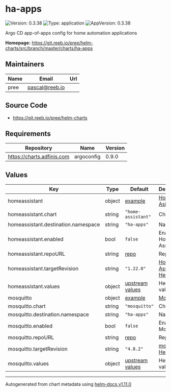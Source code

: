 # ha-apps

![Version: 0.3.38](https://img.shields.io/badge/Version-0.3.38-informational?style=flat-square) ![Type: application](https://img.shields.io/badge/Type-application-informational?style=flat-square) ![AppVersion: 0.3.38](https://img.shields.io/badge/AppVersion-0.3.38-informational?style=flat-square)

Argo CD app-of-apps config for home automation applications

**Homepage:** <https://git.reeb.io/pree/helm-charts/src/branch/master/charts/ha-apps>

## Maintainers

| Name | Email | Url |
| ---- | ------ | --- |
| pree | <pascal@reeb.io> |  |

## Source Code

* <https://git.reeb.io/pree/helm-charts>

## Requirements

| Repository | Name | Version |
|------------|------|---------|
| https://charts.adfinis.com | argoconfig | 0.9.0 |

## Values

| Key | Type | Default | Description |
|-----|------|---------|-------------|
| homeassistant | object | [example](./examples/homeassistant.yaml) | [Home Asistant](https://home-assistant.io) |
| homeassistant.chart | string | `"home-assistant"` | Chart |
| homeassistant.destination.namespace | string | `"ha-apps"` | Namespace |
| homeassistant.enabled | bool | `false` | Enable Home Assistant |
| homeassistant.repoURL | string | [repo](https://github.com/pree/helm-charts) | Repo URL |
| homeassistant.targetRevision | string | `"1.22.0"` | [Home Assistant Helm chart](https://github.com/pree/helm-charts/tree/master/charts/home-assistant) |
| homeassistant.values | object | [upstream values](https://github.com/pree/helm-charts/blob/master/charts/home-assistant/values.yaml) | Helm values |
| mosquitto | object | [example](./examples/mosquitto.yaml) | [Mosquitto](https://mosquitto.org/) |
| mosquitto.chart | string | `"mosquitto"` | Chart |
| mosquitto.destination.namespace | string | `"ha-apps"` | Namespace |
| mosquitto.enabled | bool | `false` | Enable Mosquitto |
| mosquitto.repoURL | string | [repo](https://github.com/k8s-at-home/charts) | Repo URL |
| mosquitto.targetRevision | string | `"4.8.2"` | [mosquitto Helm chart](https://github.com/k8s-at-home/charts/tree/master/charts/stable/mosquitto) |
| mosquitto.values | object | [upstream values](https://github.com/k8s-at-home/charts/blob/master/charts/stable/mosquitto/values.yaml) | Helm values |

----------------------------------------------
Autogenerated from chart metadata using [helm-docs v1.11.0](https://github.com/norwoodj/helm-docs/releases/v1.11.0)
